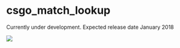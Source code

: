 # csgo_match_lookup
Currently under development. Expected release date January 2018

<img src="https://github.com/philliprognerud/csgo_match_lookup/blob/master/image/d5UxTS3r88.gif" align="center" >

